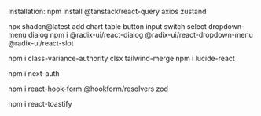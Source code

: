 
Installation:
npm install @tanstack/react-query axios zustand 

npx shadcn@latest add chart table button input switch select dropdown-menu dialog
npm i @radix-ui/react-dialog @radix-ui/react-dropdown-menu @radix-ui/react-slot

npm i class-variance-authority clsx tailwind-merge 
npm i lucide-react

npm i next-auth

npm i react-hook-form @hookform/resolvers zod

npm i react-toastify




